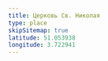 ```yaml
---
title: Церковь Св. Николая
type: place
skipSitemap: true
latitude: 51.053938
longitude: 3.722941
---
```

